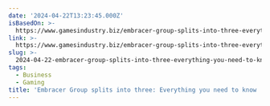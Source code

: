 ```yaml
---
date: '2024-04-22T13:23:45.000Z'
isBasedOn: >-
  https://www.gamesindustry.biz/embracer-group-splits-into-three-everything-you-need-to-know
link: >-
  https://www.gamesindustry.biz/embracer-group-splits-into-three-everything-you-need-to-know
slug: >-
  2024-04-22-embracer-group-splits-into-three-everything-you-need-to-know-or-gamesindust
tags:
  - Business
  - Gaming
title: 'Embracer Group splits into three: Everything you need to know | GamesIndust'
---
```


